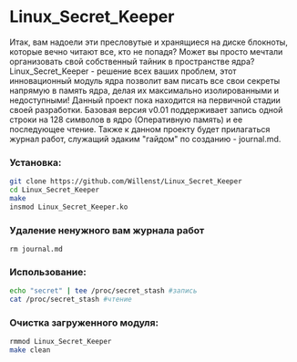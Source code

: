# Linux_Secret_Keeper

Итак, вам надоели эти пресловутые и хранящиеся на диске блокноты, которые вечно читают все, кто не попадя? Может вы просто мечтали организовать свой собственный тайник в пространстве ядра? Linux_Secret_Keeper - решение всех ваших проблем, этот инновационный модуль ядра позволит вам писать все свои секреты напрямую в память ядра, делая их максимально изолированными и недоступными! Данный проект пока находится на первичной стадии своей разработки. Базовая версия v0.01 поддерживает запись одной строки на 128 символов в ядро (Оперативную память) и ее последующее чтение. Также к данном проекту будет прилагаться журнал работ, служащий эдаким "гайдом" по созданию - journal.md.

### Установка:

```bash
git clone https://github.com/Willenst/Linux_Secret_Keeper
cd Linux_Secret_Keeper
make
insmod Linux_Secret_Keeper.ko
```

### Удаление ненужного вам журнала работ
```
rm journal.md
```

### Использование:

```bash
echo "secret" | tee /proc/secret_stash #запись
cat /proc/secret_stash #чтение
```

### Очистка загруженного модуля:

```bash
rmmod Linux_Secret_Keeper
make clean
```